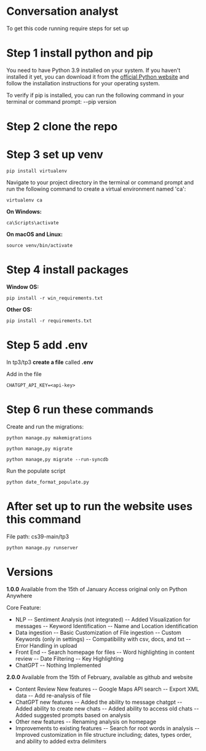 # Conversation analyst

To get this code running require steps for set up

# Step 1 install python and pip
You need to have Python 3.9 installed on your system. If you haven't installed it yet, you can download it from the [official Python website](https://www.python.org/downloads/) and follow the installation instructions for your operating system.

To verify if pip is installed, you can run the following command in your terminal or command prompt:
    --pip version


# Step 2 clone the repo

# Step 3 set up venv

    pip install virtualenv

Navigate to your project directory in the terminal or command prompt and run the following command to create a virtual environment named 'ca':


    virtualenv ca

**On Windows:**


    ca\Scripts\activate

**On macOS and Linux:**

    source venv/bin/activate


# Step 4 install packages
**Window OS:**

    pip install -r win_requirements.txt

**Other OS:**

    pip install -r requirements.txt


# Step 5 add .env

In tp3/tp3 **create a file** called **.env**

Add in the file

    CHATGPT_API_KEY=<api-key>

# Step 6 run these commands
Create and run the migrations:

    python manage.py makemigrations
    
    python manage,py migrate
    
    python manage,py migrate --run-syncdb

Run the populate script

    python date_format_populate.py


# After set up to run the website uses this command
File path: cs39-main/tp3

    python manage.py runserver


# Versions

  

**1.0.0**
Available from the 15th of January
Access original only on Python Anywhere

Core Feature:
- NLP
-- Sentiment Analysis (not integrated)
-- Added Visualization for messages
-- Keyword Identification
-- Name and Location identification
- Data ingestion
-- Basic Customization of File ingestion
-- Custom Keywords (only in settings)
-- Compatibility with csv, docs, and txt
-- Error Handling in upload
- Front End
-- Search homepage for files
-- Word highlighting in content review
-- Date Filtering 
-- Key Highlighting
- ChatGPT
-- Nothing Implemented
  
**2.0.0**
Available from the 15th of February, available as github and website
- Content Review New features
-- Google Maps API search
-- Export XML data
-- Add re-analysis of file
- ChatGPT new features
-- Added the ability to message chatgpt
-- Added ability to create new chats
-- Added ability to access old chats
-- Added suggested prompts based on analysis
- Other new features
-- Renaming analysis on homepage
- Improvements to existing features
-- Search for root words in analysis
-- Improved customization in file structure including; dates, types order, and ability to added extra delimiters